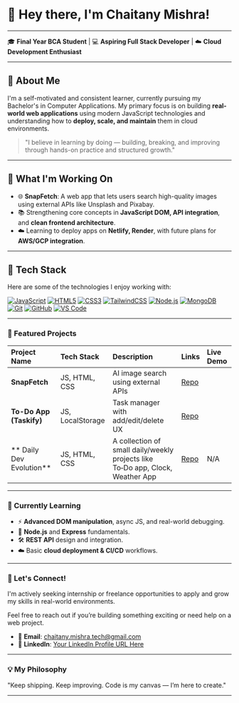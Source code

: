 # 👋 Hey there, I'm Chaitany Mishra!

---

🎓 **Final Year BCA Student** | 💻 **Aspiring Full Stack Developer** | ☁️ **Cloud Development Enthusiast**

---

## 🚀 About Me

I'm a self-motivated and consistent learner, currently pursuing my Bachelor's in Computer Applications. My primary focus is on building **real-world web applications** using modern JavaScript technologies and understanding how to **deploy, scale, and maintain** them in cloud environments.

> "I believe in learning by doing — building, breaking, and improving through hands-on practice and structured growth."

---

## 💼 What I'm Working On

* 🌐 **SnapFetch**: A web app that lets users search high-quality images using external APIs like Unsplash and Pixabay.
* 📚 Strengthening core concepts in **JavaScript DOM, API integration**, and **clean frontend architecture**.
* ☁️ Learning to deploy apps on **Netlify, Render**, with future plans for **AWS/GCP integration**.

---

## 🧰 Tech Stack

Here are some of the technologies I enjoy working with:

[![JavaScript](https://img.shields.io/badge/JavaScript-F7DF1E?style=for-the-badge&logo=javascript&logoColor=black)](https://developer.mozilla.org/en-US/docs/Web/JavaScript)
[![HTML5](https://img.shields.io/badge/HTML5-E34F26?style=for-the-badge&logo=html5&logoColor=white)](https://developer.mozilla.org/en-US/docs/Web/HTML)
[![CSS3](https://img.shields.io/badge/CSS3-1572B6?style=for-the-badge&logo=css3&logoColor=white)](https://developer.mozilla.org/en-US/docs/Web/CSS)
[![TailwindCSS](https://img.shields.io/badge/Tailwind_CSS-38B2AC?style=for-the-badge&logo=tailwind-css&logoColor=white)](https://tailwindcss.com/)
[![Node.js](https://img.shields.io/badge/Node.js-339933?style=for-the-badge&logo=node.js&logoColor=white)](https://nodejs.org/)
[![MongoDB](https://img.shields.io/badge/MongoDB-47A248?style=for-the-badge&logo=mongodb&logoColor=white)](https://www.mongodb.com/)
[![Git](https://img.shields.io/badge/Git-F05032?style=for-the-badge&logo=git&logoColor=white)](https://git-scm.com/)
[![GitHub](https://img.shields.io/badge/GitHub-100000?style=for-the-badge&logo=github&logoColor=white)](https://github.com/)
[![VS Code](https://img.shields.io/badge/VS_Code-007ACC?style=for-the-badge&logo=visual-studio-code&logoColor=white)](https://code.visualstudio.com/)

---

### 📌 Featured Projects

| Project Name         | Tech Stack     | Description                            | Links                                                                     | Live Demo |
| :------------------- | :------------- | :------------------------------------- | :------------------------------------------------------------------------ | :-------- |
| **SnapFetch** | JS, HTML, CSS  | AI image search using external APIs    | [Repo](https://github.com/your-repo-link-for-snapfetch)                   |
| **To-Do App (Taskify)** | JS, LocalStorage | Task manager with add/edit/delete UX   | [Repo](https://github.com/ChaitanyMishra/daily-dev-evolution/tree/main/01-todo-app)
| ** Daily Dev Evolution** | JS, HTML, CSS         | A collection of small daily/weekly projects like To‑Do app, Clock, Weather App        | [Repo](https://github.com/ChaitanyMishra/daily-dev-evolution)                | N/A       |

---

### 🌱 Currently Learning

* ⚡ **Advanced DOM manipulation**, async JS, and real-world debugging.
* 🚀 **Node.js** and **Express** fundamentals.
* 🛠️ **REST API** design and integration.
* ☁️ Basic **cloud deployment & CI/CD** workflows.

---

### 💬 Let's Connect!

I'm actively seeking internship or freelance opportunities to apply and grow my skills in real-world environments.

Feel free to reach out if you’re building something exciting or need help on a web project.

* 📧 **Email**: chaitany.mishra.tech@gmail.com
* 🔗 **LinkedIn**: [Your LinkedIn Profile URL Here](https://www.linkedin.com/in/chaitany-dev-hash/)

---

### 💡 My Philosophy

"Keep shipping. Keep improving. Code is my canvas — I’m here to create."

---
